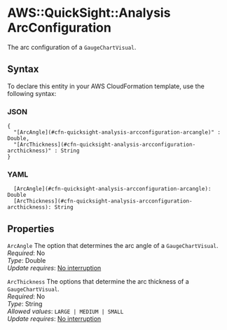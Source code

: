 # AWS::QuickSight::Analysis ArcConfiguration<a name="aws-properties-quicksight-analysis-arcconfiguration"></a>

The arc configuration of a `GaugeChartVisual`\.

## Syntax<a name="aws-properties-quicksight-analysis-arcconfiguration-syntax"></a>

To declare this entity in your AWS CloudFormation template, use the following syntax:

### JSON<a name="aws-properties-quicksight-analysis-arcconfiguration-syntax.json"></a>

```
{
  "[ArcAngle](#cfn-quicksight-analysis-arcconfiguration-arcangle)" : Double,
  "[ArcThickness](#cfn-quicksight-analysis-arcconfiguration-arcthickness)" : String
}
```

### YAML<a name="aws-properties-quicksight-analysis-arcconfiguration-syntax.yaml"></a>

```
  [ArcAngle](#cfn-quicksight-analysis-arcconfiguration-arcangle): Double
  [ArcThickness](#cfn-quicksight-analysis-arcconfiguration-arcthickness): String
```

## Properties<a name="aws-properties-quicksight-analysis-arcconfiguration-properties"></a>

`ArcAngle`  <a name="cfn-quicksight-analysis-arcconfiguration-arcangle"></a>
The option that determines the arc angle of a `GaugeChartVisual`\.  
*Required*: No  
*Type*: Double  
*Update requires*: [No interruption](https://docs.aws.amazon.com/AWSCloudFormation/latest/UserGuide/using-cfn-updating-stacks-update-behaviors.html#update-no-interrupt)

`ArcThickness`  <a name="cfn-quicksight-analysis-arcconfiguration-arcthickness"></a>
The options that determine the arc thickness of a `GaugeChartVisual`\.  
*Required*: No  
*Type*: String  
*Allowed values*: `LARGE | MEDIUM | SMALL`  
*Update requires*: [No interruption](https://docs.aws.amazon.com/AWSCloudFormation/latest/UserGuide/using-cfn-updating-stacks-update-behaviors.html#update-no-interrupt)